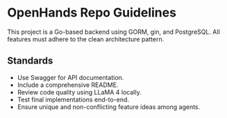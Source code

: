 # OpenHands Repo Guidelines

This project is a Go-based backend using GORM, gin, and PostgreSQL. All features must adhere to the clean architecture pattern.

## Standards
- Use Swagger for API documentation.
- Include a comprehensive README.
- Review code quality using LLaMA 4 locally.
- Test final implementations end-to-end.
- Ensure unique and non-conflicting feature ideas among agents.

